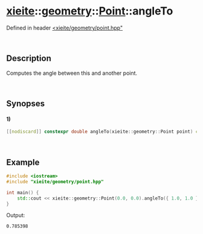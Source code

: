 # [xieite](../../../../../xieite.md)\:\:[geometry](../../../../../geometry.md)\:\:[Point](../../../point.md)\:\:angleTo
Defined in header [<xieite/geometry/point.hpp"](../../../../../../include/xieite/geometry/point.hpp)

&nbsp;

## Description
Computes the angle between this and another point.

&nbsp;

## Synopses
#### 1)
```cpp
[[nodiscard]] constexpr double angleTo(xieite::geometry::Point point) const noexcept;
```

&nbsp;

## Example
```cpp
#include <iostream>
#include "xieite/geometry/point.hpp"

int main() {
    std::cout << xieite::geometry::Point(0.0, 0.0).angleTo({ 1.0, 1.0 }) << '\n';
}
```
Output:
```
0.785398
```
